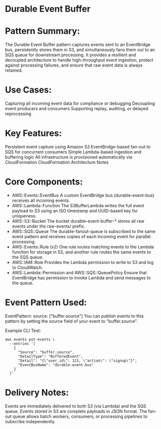 # Durable Event Buffer

# Pattern Summary:
The Durable Event Buffer pattern captures events sent to an EventBridge bus, persistently stores them in S3, and simultaneously fans them out to an SQS queue for downstream processing. It provides a resilient and decoupled architecture to handle high-throughput event ingestion, protect against processing failures, and ensure that raw event data is always retained.

# Use Cases:
Capturing all incoming event data for compliance or debugging
Decoupling event producers and consumers
Supporting replay, auditing, or delayed reprocessing

# Key Features:
Persistent event capture using Amazon S3
EventBridge-based fan-out to SQS for concurrent consumers
Simple Lambda-based ingestion and buffering logic
All infrastructure is provisioned automatically via CloudFormation
CloudFormation Architecture Notes

# Core Components:
- AWS::Events::EventBus
A custom EventBridge bus (durable-event-bus) receives all incoming events.
- AWS::Lambda::Function
The S3BufferLambda writes the full event payload to S3 using an ISO timestamp and UUID-based key for uniqueness.
- AWS::S3::Bucket
The bucket durable-event-buffer-* stores all raw events under the raw-events/ prefix.
- AWS::SQS::Queue
The durable-fanout-queue is subscribed to the same event pattern and receives copies of each incoming event for parallel processing.
- AWS::Events::Rule (x2)
One rule routes matching events to the Lambda function for storage in S3, and another rule routes the same events to the SQS queue.
- AWS::IAM::Role
Provides the Lambda permission to write to S3 and log to CloudWatch.
- AWS::Lambda::Permission and AWS::SQS::QueuePolicy
Ensure that EventBridge has permission to invoke Lambda and send messages to the queue.

# Event Pattern Used:

EventPattern:
  source: ["buffer.source"]
You can publish events to this pattern by setting the source field of your event to "buffer.source".

Example CLI Test:
```
aws events put-events \
  --entries '[
    {
      "Source": "buffer.source",
      "DetailType": "BufferedEvent",
      "Detail": "{\"user_id\": 123, \"action\": \"signup\"}",
      "EventBusName": "durable-event-bus"
    }
  ]'
```

# Delivery Notes:
Events are immediately delivered to both S3 (via Lambda) and the SQS queue.
Events stored in S3 are complete payloads in JSON format.
The fan-out queue allows batch workers, consumers, or processing pipelines to subscribe independently.
